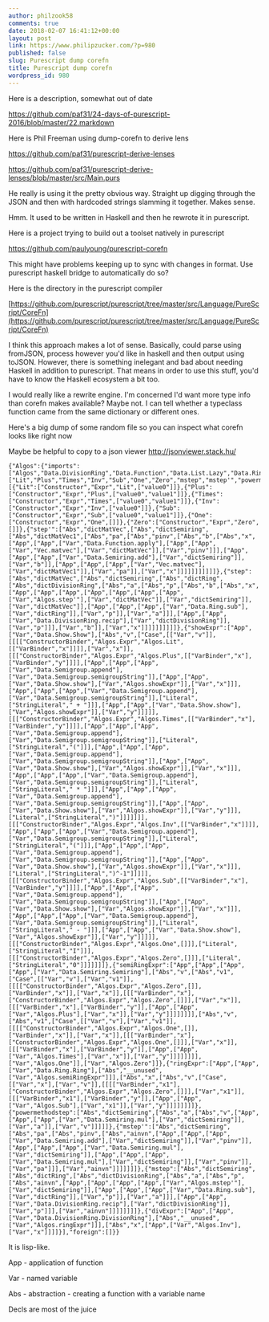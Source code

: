 ```yaml
---
author: philzook58
comments: true
date: 2018-02-07 16:41:12+00:00
layout: post
link: https://www.philipzucker.com/?p=980
published: false
slug: Purescript dump corefn
title: Purescript dump corefn
wordpress_id: 980
---
```


Here is a description, somewhat out of date

https://github.com/paf31/24-days-of-purescript-2016/blob/master/22.markdown



Here is Phil Freeman using dump-corefn to derive lens

https://github.com/paf31/purescript-derive-lenses

https://github.com/paf31/purescript-derive-lenses/blob/master/src/Main.purs

He really is using it the pretty obvious way. Straight up digging through the JSON and then with hardcoded strings slamming it together. Makes sense.

Hmm. It used to be written in Haskell and then he rewrote it in purescript.





Here is a project trying to build out a toolset natively in purescript

https://github.com/paulyoung/purescript-corefn

This might have problems keeping up to sync with changes in format. Use purescript haskell bridge to automatically do so?





Here is the directory in the purescript compiler

[https://github.com/purescript/purescript/tree/master/src/Language/PureScript/CoreFn](https://github.com/purescript/purescript/tree/master/src/Language/PureScript/CoreFn)

I think this approach makes a lot of sense. Basically, could parse using fromJSON, process however you'd like in haskell and then output using toJSON. However, there is something inelegant and bad about needing Haskell in addition to purescript. That means in order to use this stuff, you'd have to know the Haskell ecosystem a bit too.



I would really like a rewrite engine. I'm concerned I'd want more type info than corefn makes available? Maybe not. I can tell whether a typeclass function came from the same dictionary or different ones.

Here's a big dump of some random file so you can inspect what corefn looks like right now

Maybe be helpful to copy to a json viewer http://jsonviewer.stack.hu/

    
    {"Algos":{"imports":["Algos","Data.DivisionRing","Data.Function","Data.List.Lazy","Data.Ring","Data.Semigroup","Data.Semiring","Data.Show","Prelude","Prim","Vec"],"builtWith":"0.11.6","exports":["Lit","Plus","Times","Inv","Sub","One","Zero","mstep","mstep'","powermethodstep","step","step'","showExpr","semiRingExpr","ringExpr","divExpr"],"decls":[{"Lit":["Constructor","Expr","Lit",["value0"]]},{"Plus":["Constructor","Expr","Plus",["value0","value1"]]},{"Times":["Constructor","Expr","Times",["value0","value1"]]},{"Inv":["Constructor","Expr","Inv",["value0"]]},{"Sub":["Constructor","Expr","Sub",["value0","value1"]]},{"One":["Constructor","Expr","One",[]]},{"Zero":["Constructor","Expr","Zero",[]]},{"step'":["Abs","dictMatVec",["Abs","dictSemiring",["Abs","dictMatVec1",["Abs","pa",["Abs","pinv",["Abs","b",["Abs","x",["App",["App",["Var","Data.Function.apply"],["App",["App",["Var","Vec.matvec"],["Var","dictMatVec"]],["Var","pinv"]]],["App",["App",["App",["Var","Data.Semiring.add"],["Var","dictSemiring"]],["Var","b"]],["App",["App",["App",["Var","Vec.matvec"],["Var","dictMatVec1"]],["Var","pa"]],["Var","x"]]]]]]]]]]]},{"step":["Abs","dictMatVec",["Abs","dictSemiring",["Abs","dictRing",["Abs","dictDivisionRing",["Abs","a",["Abs","p",["Abs","b",["Abs","x",["App",["App",["App",["App",["App",["App",["App",["Var","Algos.step'"],["Var","dictMatVec"]],["Var","dictSemiring"]],["Var","dictMatVec"]],["App",["App",["App",["Var","Data.Ring.sub"],["Var","dictRing"]],["Var","p"]],["Var","a"]]],["App",["App",["Var","Data.DivisionRing.recip"],["Var","dictDivisionRing"]],["Var","p"]]],["Var","b"]],["Var","x"]]]]]]]]]]},{"showExpr":["App",["Var","Data.Show.Show"],["Abs","v",["Case",[["Var","v"]],[[[["ConstructorBinder","Algos.Expr","Algos.Lit",[["VarBinder","x"]]]],["Var","x"]],[[["ConstructorBinder","Algos.Expr","Algos.Plus",[["VarBinder","x"],["VarBinder","y"]]]],["App",["App",["App",["Var","Data.Semigroup.append"],["Var","Data.Semigroup.semigroupString"]],["App",["App",["Var","Data.Show.show"],["Var","Algos.showExpr"]],["Var","x"]]],["App",["App",["App",["Var","Data.Semigroup.append"],["Var","Data.Semigroup.semigroupString"]],["Literal",["StringLiteral"," + "]]],["App",["App",["Var","Data.Show.show"],["Var","Algos.showExpr"]],["Var","y"]]]]],[[["ConstructorBinder","Algos.Expr","Algos.Times",[["VarBinder","x"],["VarBinder","y"]]]],["App",["App",["App",["Var","Data.Semigroup.append"],["Var","Data.Semigroup.semigroupString"]],["Literal",["StringLiteral","("]]],["App",["App",["App",["Var","Data.Semigroup.append"],["Var","Data.Semigroup.semigroupString"]],["App",["App",["Var","Data.Show.show"],["Var","Algos.showExpr"]],["Var","x"]]],["App",["App",["App",["Var","Data.Semigroup.append"],["Var","Data.Semigroup.semigroupString"]],["Literal",["StringLiteral"," * "]]],["App",["App",["App",["Var","Data.Semigroup.append"],["Var","Data.Semigroup.semigroupString"]],["App",["App",["Var","Data.Show.show"],["Var","Algos.showExpr"]],["Var","y"]]],["Literal",["StringLiteral",")"]]]]]]],[[["ConstructorBinder","Algos.Expr","Algos.Inv",[["VarBinder","x"]]]],["App",["App",["App",["Var","Data.Semigroup.append"],["Var","Data.Semigroup.semigroupString"]],["Literal",["StringLiteral","("]]],["App",["App",["App",["Var","Data.Semigroup.append"],["Var","Data.Semigroup.semigroupString"]],["App",["App",["Var","Data.Show.show"],["Var","Algos.showExpr"]],["Var","x"]]],["Literal",["StringLiteral",")^-1"]]]]],[[["ConstructorBinder","Algos.Expr","Algos.Sub",[["VarBinder","x"],["VarBinder","y"]]]],["App",["App",["App",["Var","Data.Semigroup.append"],["Var","Data.Semigroup.semigroupString"]],["App",["App",["Var","Data.Show.show"],["Var","Algos.showExpr"]],["Var","x"]]],["App",["App",["App",["Var","Data.Semigroup.append"],["Var","Data.Semigroup.semigroupString"]],["Literal",["StringLiteral"," - "]]],["App",["App",["Var","Data.Show.show"],["Var","Algos.showExpr"]],["Var","y"]]]]],[[["ConstructorBinder","Algos.Expr","Algos.One",[]]],["Literal",["StringLiteral","I"]]],[[["ConstructorBinder","Algos.Expr","Algos.Zero",[]]],["Literal",["StringLiteral","0"]]]]]]]},{"semiRingExpr":["App",["App",["App",["App",["Var","Data.Semiring.Semiring"],["Abs","v",["Abs","v1",["Case",[["Var","v"],["Var","v1"]],[[[["ConstructorBinder","Algos.Expr","Algos.Zero",[]],["VarBinder","x"]],["Var","x"]],[[["VarBinder","x"],["ConstructorBinder","Algos.Expr","Algos.Zero",[]]],["Var","x"]],[[["VarBinder","x"],["VarBinder","y"]],["App",["App",["Var","Algos.Plus"],["Var","x"]],["Var","y"]]]]]]]],["Abs","v",["Abs","v1",["Case",[["Var","v"],["Var","v1"]],[[[["ConstructorBinder","Algos.Expr","Algos.One",[]],["VarBinder","x"]],["Var","x"]],[[["VarBinder","x"],["ConstructorBinder","Algos.Expr","Algos.One",[]]],["Var","x"]],[[["VarBinder","x"],["VarBinder","y"]],["App",["App",["Var","Algos.Times"],["Var","x"]],["Var","y"]]]]]]]],["Var","Algos.One"]],["Var","Algos.Zero"]]},{"ringExpr":["App",["App",["Var","Data.Ring.Ring"],["Abs","__unused",["Var","Algos.semiRingExpr"]]],["Abs","x",["Abs","v",["Case",[["Var","x"],["Var","v"]],[[[["VarBinder","x1"],["ConstructorBinder","Algos.Expr","Algos.Zero",[]]],["Var","x1"]],[[["VarBinder","x1"],["VarBinder","y"]],["App",["App",["Var","Algos.Sub"],["Var","x1"]],["Var","y"]]]]]]]]},{"powermethodstep":["Abs","dictSemiring",["Abs","a",["Abs","v",["App",["App",["App",["Var","Data.Semiring.mul"],["Var","dictSemiring"]],["Var","a"]],["Var","v"]]]]]},{"mstep'":["Abs","dictSemiring",["Abs","pa",["Abs","pinv",["Abs","ainvn",["App",["App",["App",["Var","Data.Semiring.add"],["Var","dictSemiring"]],["Var","pinv"]],["App",["App",["App",["Var","Data.Semiring.mul"],["Var","dictSemiring"]],["App",["App",["App",["Var","Data.Semiring.mul"],["Var","dictSemiring"]],["Var","pinv"]],["Var","pa"]]],["Var","ainvn"]]]]]]]},{"mstep":["Abs","dictSemiring",["Abs","dictRing",["Abs","dictDivisionRing",["Abs","a",["Abs","p",["Abs","ainvn",["App",["App",["App",["App",["Var","Algos.mstep'"],["Var","dictSemiring"]],["App",["App",["App",["Var","Data.Ring.sub"],["Var","dictRing"]],["Var","p"]],["Var","a"]]],["App",["App",["Var","Data.DivisionRing.recip"],["Var","dictDivisionRing"]],["Var","p"]]],["Var","ainvn"]]]]]]]]},{"divExpr":["App",["App",["Var","Data.DivisionRing.DivisionRing"],["Abs","__unused",["Var","Algos.ringExpr"]]],["Abs","x",["App",["Var","Algos.Inv"],["Var","x"]]]]}],"foreign":[]}}




It is lisp-like.

App - application of function

Var - named variable

Abs - abstraction - creating a function with a variable name



Decls are most of the juice




